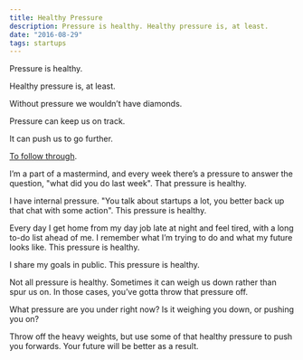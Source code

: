 ```yaml
---
title: Healthy Pressure
description: Pressure is healthy. Healthy pressure is, at least.
date: "2016-08-29"
tags: startups
---
```


Pressure is healthy.

Healthy pressure is, at least.

Without pressure we wouldn’t have diamonds.

Pressure can keep us on track.

It can push us to go further.

[To follow through](https://medium.com/the-mission/a-breakthrough-is-nothing-without-the-followthrough-87021be7f9b5#.xb7cplqvi).

I’m a part of a mastermind, and every week there’s a pressure to answer the question, "what did you do last week". That pressure is healthy.

I have internal pressure. "You talk about startups a lot, you better back up that chat with some action". This pressure is healthy.

Every day I get home from my day job late at night and feel tired, with a long to-do list ahead of me. I remember what I’m trying to do and what my future looks like. This pressure is healthy.

I share my goals in public. This pressure is healthy.

Not all pressure is healthy. Sometimes it can weigh us down rather than spur us on. In those cases, you’ve gotta throw that pressure off.

What pressure are you under right now? Is it weighing you down, or pushing you on?

Throw off the heavy weights, but use some of that healthy pressure to push you forwards. Your future will be better as a result.
